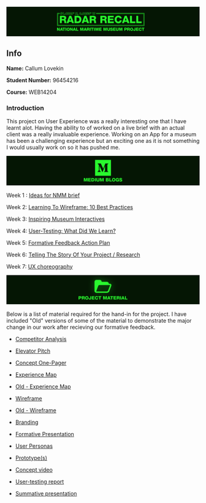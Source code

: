 ![title](https://raw.githubusercontent.com/CallumLovekin28/NMM-Summative/master/Images/Title.png)
## Info

**Name:** Callum Lovekin

**Student Number:** 96454216

**Course:** WEB14204

### Introduction

This project on User Experience was a really interesting one that I have learnt alot. Having the ability to of worked on a live brief with an actual client was a really invaluable experience. Working on an App for a museum has been a challenging experience but an exciting one as it is not something I would usually work on so it has pushed me. 

![blogs](https://raw.githubusercontent.com/CallumLovekin28/NMM-Summative/master/Images/Blogs.png)

Week 1 : [Ideas for NMM brief](https://medium.com/@c.lovekin/nmm-week-one-d7abf6538b82) 

Week 2: [Learning To Wireframe: 10 Best Practices](https://medium.com/@c.lovekin/learning-to-wireframe-7df069f2b459) 

Week 3: [Inspiring Museum Interactives](https://medium.com/@c.lovekin/digital-museum-experience-73dcc6bab6e8) 

Week 4: [User-Testing: What Did We Learn?](https://medium.com/@c.lovekin/what-did-i-learn-about-user-testing-as-a-ux-method-nmm4-293d895c6bb5) 

Week 5: [Formative Feedback Action Plan](https://medium.com/@c.lovekin/formative-feedback-nmm5-c0c66fe34b24)

Week 6: [Telling The Story Of Your Project / Research](https://medium.com/@c.lovekin/using-storytelling-to-effectively-communicate-your-research-nmm6-28fbf746dd61) 

Week 7: [UX choreography]() 


![Material](https://raw.githubusercontent.com/CallumLovekin28/NMM-Summative/master/Images/Material.png)

Below is a list of material required for the hand-in for the project. I have included "Old" versions of some of the material to demonstrate the major change in our work after recieving our formative feedback.

- [Competitor Analysis]()

- [Elevator Pitch](https://docs.google.com/document/d/10SKfuGsolsGMAS-KE-qXAK9XnOdpojTMy1YCMleO2JU/edit?usp=sharing)

- [Concept One-Pager](https://drive.google.com/file/d/1pVYf-cnz8zL5rcR-yiZXEDRCR83Iiwgq/view?usp=sharing)

- [Experience Map](https://drive.google.com/file/d/1XPuHak-oeSTtOpTd96ZPt04QfgDIsa8T/view?usp=sharing)
- [Old - Experience Map](https://drive.google.com/file/d/1XPuHak-oeSTtOpTd96ZPt04QfgDIsa8T/view?usp=sharing)

- [Wireframe](https://drive.google.com/file/d/15D_yWQ-1TBt15E4CF9p2hiavjh-ZpF8C/view?usp=sharing)
- [Old - Wireframe](https://drive.google.com/file/d/1Wzbnyhhhe7vXxVhQviArdZmvpMOFBnt_/view?usp=sharing)

- [Branding](https://drive.google.com/drive/folders/18VTEUrIjipsO6WWimDnwJvuknlTaCJut?usp=sharing)

- [Formative Presentation](https://drive.google.com/file/d/1qYuLCF-i4EVCvvFcRQF6GATMpZUKt-9G/view?usp=sharing)

- [User Personas](https://docs.google.com/document/d/1Vj_lbFFjSIwNnTGtZiWFEIoSbJH9Xq_VhKhHvQieLPw/edit?usp=sharing)

- [Prototype(s)](https://drive.google.com/drive/folders/1zz6gBNPmqcVB2hswZf1YgXHGFmwY5sgR?usp=sharing)

- [Concept video](https://drive.google.com/file/d/1UqAx6clH8zLT3DbCIJwOlGHC3T8NSeTK/view?usp=sharing)

- [User-testing report]()

- [Summative presentation]()


